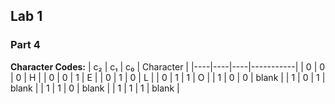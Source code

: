 ## Lab 1  




### Part 4  
**Character Codes:**
| c₂ | c₁ | c₀ | Character |
|----|----|----|-----------|
| 0  | 0  | 0  | H         |
| 0  | 0  | 1  | E         |
| 0  | 1  | 0  | L         |
| 0  | 1  | 1  | O         |
| 1  | 0  | 0  | blank     |
| 1  | 0  | 1  | blank     |
| 1  | 1  | 0  | blank     |
| 1  | 1  | 1  | blank     |  

